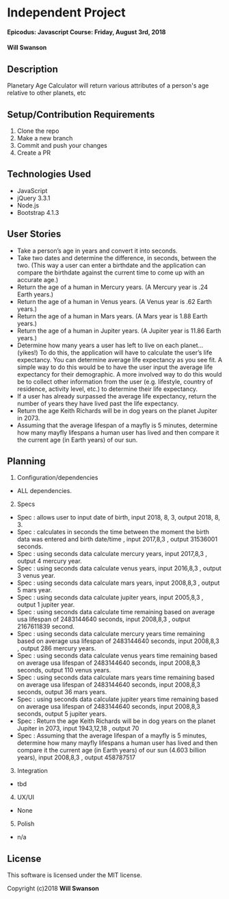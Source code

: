 # Independent Project

#### Epicodus: Javascript Course: Friday, August 3rd, 2018

#### Will Swanson

## Description

 Planetary Age Calculator will return various attributes of a person's age relative to other planets, etc

## Setup/Contribution Requirements

1. Clone the repo
1. Make a new branch
1. Commit and push your changes
1. Create a PR

## Technologies Used

* JavaScript
* jQuery 3.3.1
* Node.js
* Bootstrap 4.1.3

## User Stories

* Take a person’s age in years and convert it into seconds.
* Take two dates and determine the difference, in seconds, between the two. (This way a user can enter a birthdate and the application can compare the birthdate against the current time to come up with an accurate age.)
* Return the age of a human in Mercury years. (A Mercury year is .24 Earth years.)
* Return the age of a human in Venus years. (A Venus year is .62 Earth years.)
* Return the age of a human in Mars years. (A Mars year is 1.88 Earth years.)
* Return the age of a human in Jupiter years. (A Jupiter year is 11.86 Earth years.)
* Determine how many years a user has left to live on each planet… (yikes!) To do this, the application will have to calculate the user’s life expectancy. You can determine average life expectancy as you see fit. A simple way to do this would be to have the user input the average life expectancy for their demographic. A more involved way to do this would be to collect other information from the user (e.g. lifestyle, country of residence, activity level, etc.) to determine their life expectancy.
* If a user has already surpassed the average life expectancy, return the number of years they have lived past the life expectancy.
* Return the age Keith Richards will be in dog years on the planet Jupiter in 2073.
* Assuming that the average lifespan of a mayfly is 5 minutes, determine how many mayfly lifespans a human user has lived and then compare it the current age (in Earth years) of our sun.

## Planning

1. Configuration/dependencies
  * ALL dependencies.

2. Specs
  * Spec : allows user to input date of birth, input 2018, 8, 3, output 2018, 8, 3.
  * Spec : calculates in seconds the time between the moment the birth data was entered and birth date/time , input 2017,8,3 , output 31536001 seconds.
  * Spec : using seconds data calculate mercury years, input 2017,8,3 , output 4 mercury year.
  * Spec : using seconds data calculate venus years, input 2016,8,3 , output 3 venus year.
  * Spec : using seconds data calculate mars years, input 2008,8,3 , output 5 mars year.
  * Spec : using seconds data calculate jupiter years, input 2005,8,3 , output 1 jupiter year.
  * Spec : using seconds data calculate time remaining based on average usa lifespan of 2483144640 seconds, input 2008,8,3 , output 2167611839 second.
  * Spec : using seconds data calculate mercury years time remaining based on average usa lifespan of 2483144640 seconds, input 2008,8,3 , output 286 mercury years.
  * Spec : using seconds data calculate venus years time remaining based on average usa lifespan of 2483144640 seconds, input 2008,8,3 seconds, output 110 venus years.
  * Spec : using seconds data calculate mars years time remaining based on average usa lifespan of 2483144640 seconds, input 2008,8,3 seconds, output 36 mars years.
  * Spec : using seconds data calculate jupiter years time remaining based on average usa lifespan of 2483144640 seconds, input 2008,8,3 seconds, output 5 jupiter years.
  * Spec : Return the age Keith Richards will be in dog years on the planet Jupiter in 2073, input 1943,12,18 , output 70
  * Spec : Assuming that the average lifespan of a mayfly is 5 minutes, determine how many mayfly lifespans a human user has lived and then compare it the current age (in Earth years) of our sun (4.603 billion years), input 2008,8,3 , output 458787517

3. Integration
  * tbd

4. UX/UI
  * None

5. Polish
  * n/a

## License

This software is licensed under the MIT license.

Copyright (c)2018 **Will Swanson**
